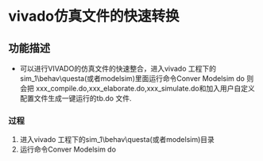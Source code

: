 # vivado仿真文件的快速转换

## 功能描述

- 可以进行VIVADO的仿真文件的快速整合，进入vivado 工程下的sim_1\behav\questa(或者modelsim)里面运行命令Conver Modelsim do 则会把 xxx_compile.do,xxx_elaborate.do,xxx_simulate.do和加入用户自定义配置文件生成一键运行的tb.do 文件.

### 过程
1. 进入vivado 工程下的sim_1\behav\questa(或者modelsim)目录
2. 运行命令Conver Modelsim do

